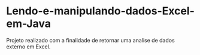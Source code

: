 # Lendo-e-manipulando-dados-Excel-em-Java
 Projeto realizado com a finalidade de retornar uma analise de dados externo em Excel.
